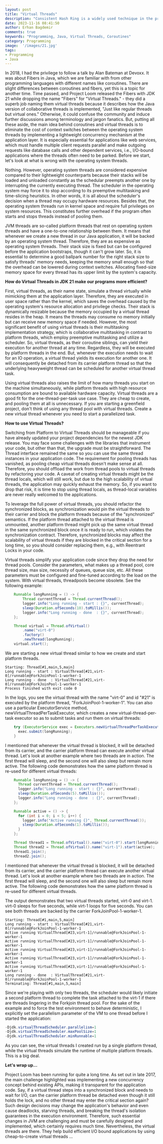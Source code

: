 ```yaml
---
layout: post
title: "Virtual Threads"
description: "Consistent Hash Ring is a widely used technique in the process of distributing and load balancing data or operational workload across multiple system components with high fault tolerance."
date: 2023-11-16 08:41:50
author: Erhan Bagdemir
comments: true
keywords: "Programming, Java, Virtual Threads, Coroutines"
category: Programming
image:  '/images/21.jpg'
tags:
- Programming
- Java
---
```


In 2018, I had the privilege to follow a talk by Alan Bateman at Devoxx. It was about Fibers in Java, which we are familiar with from other programming languages with different names like coroutines. There are slight differences between coroutines and fibers, yet this is a topic for another time. Time passed, and Project Loom released the Fibers with JDK 21 while dropping the name "Fibers" for "Virtual Threads." -  they did a superb job naming them virtual threads because it describes how the Java version of collaborative threads is implemented, "Just like regular threads but virtual ones." Otherwise, it could confuse the community and induce further discussions among terminology and jargon fanatics. But, putting all these aside, the main idea behind coroutines and virtual threads is to eliminate the cost of context switches between the operating system threads by implementing a lightweight concurrency mechanism at the application layer. It is especially essential for applications like web services, which must handle multiple client requests parallel and make outgoing requests like database calls and other dependent services, i.e., I/O-bound applications where the threads often need to be parked. Before we start, let's look at what is wrong with the operating system threads.

Nothing. However, operating system threads are considered expensive compared to their lightweight counterparts because their stacks will be loaded and unloaded constantly as the schedular preempts another one by interrupting the currently executing thread. The scheduler in the operating system may force it to stop according to its preemptive multitasking and time-slicing heuristics. In other words, it is all about the scheduler's decision when a thread may occupy hardware resources. Besides that, the operating system threads run in kernel space and require full privileges on system resources. This constitutes further overhead if the program often starts and stops threads instead of pooling them. 

JVM threads are so-called platform threads that rest on operating system threads and have a one-to-one relationship between them. It means that whenever we create a new thread in our Java application, it will be backed by an operating system thread. Therefore, they are as expensive as operating system threads. Their stack size is fixed but can be configured before the application bootstraps, though it can't grow later. So, it is essential to determine a good ballpark number for the right stack size to satisfy threads' memory needs, keeping the memory small enough so that the overhead can be lowered during context switches. Allocating fixed-size memory space for every thread has its upper limit by the system's capacity. 

**How do Virtual Threads in JDK 21 make our programs more efficient?**

First, virtual threads, as their name state, simulate a thread virtually while mimicking them at the application layer. Therefore, they are executed in user space rather than the kernel, which saves the overhead caused by the operating system's resource allocation and privilege checks. Their stack is dynamically resizable because the memory occupied by a virtual thread resides in the heap. It means the threads may consume no memory initially but can receive new memory space if needed. However, the most significant benefit of using virtual threads is their multitasking implementation strategy, which is collaborative multitasking in contrast to platform threads, which employ preemptive multitasking and utilize a scheduler. So, virtual threads, as their coroutine siblings, can yield their execution for another thread at any time. Regardless, they will be executed by platform threads in the end. But, whenever the execution needs to wait for an IO operation, a virtual thread yields its execution for another one. It will consequently be detached from its carrier platform thread so that the underlying heavyweight thread can be scheduled for another virtual thread task. 

Using virtual threads also raises the limit of how many threads you start on the machine simultaneously, while platform threads with high resource consumption are bound to available hardware capacity. Virtual threads are a good fit for the one-thread-per-task use case. They are cheap to create, and pooling them at all is unnecessary.  If you are starting a greenfield project, don't think of using any thread pool with virtual threads. Create a new virtual thread whenever you need to start a parallelized task. 

**How to use Virtual Threads?**

Switching from Platform to Virtual Threads should be manageable if you have already updated your project dependencies for the newest JDK release. You may face some challenges with the libraries that instrument your code, but other than that, the upgrade must be straightforward. The Thread interface remained the same so you can use the same thread instances in your application code. The requirement for pooling threads has vanished, as pooling cheap virtual threads doesn't make sense at all. Therefore, you should offload the work from thread pools to virtual threads by refactoring your code. A caveat of creating virtual threads might be the thread locals, which will still work, but due to the high scalability of virtual threads, the application may quickly exhaust the memory. So, if you want to drop that risk, it is time to stop using thread locals, as thread-local variables are never really welcomed to the applications. 

To leverage the full power of virtual threads, you should refactor the synchronized blocks, as synchronization would pin the virtual threads to their carrier and block the platform threads because of the "synchronized" semantics. If the platform thread attached to the virtual thread is unmounted, another platform thread might pick up the same virtual thread in the same synchronized block once it is ready to run, which violates the synchronization contract. Therefore, synchronized blocks may affect the scalability of virtual threads if they are blocked in the critical section for a long time, so you should consider replacing them, e.g., with Reentrant Locks in your code. 

Virtual threads simplify your application code since they drop the need for thread pools. Consider the parameters, what makes up a thread pool, core thread size, max size, necessity of queues, queue size, etc. All these parameters must be configured and fine-tuned according to the load on the system. With virtual threads, threadpools become obsolete. See the following example:

```java
    Runnable longRunning = () -> {
        Thread currentThread = Thread.currentThread();
        logger.info("Long running - start : {}", currentThread);
        sleep(Duration.ofSeconds(10).toMillis());
        logger.info("Long running - done  : {}", currentThread);
    };

    Thread virtual = Thread.ofVirtual()
        .name("virt-0")
        .factory()
        .newThread(longRunning);
    virtual.start();

```

We are starting a new virtual thread similar to how we create and start platform threads. 

```
Starting: Thread[#1,main,5,main]
Long running - start : VirtualThread[#21,virt-0]/runnable@ForkJoinPool-1-worker-1
Long running - done  : VirtualThread[#21,virt-0]/runnable@ForkJoinPool-1-worker-1
Process finished with exit code 0
```

In the logs, you see the virtual thread with the name "virt-0" and id "#21" is executed by the platform thread, "ForkJoinPool-1-worker-1". You can also use a particular ExecutorService method, newVirtualThreadPerTaskExecutor, which creates a new virtual-thread-per-task executor so as to submit tasks and run them on virtual threads:

```java
    try (ExecutorService exec = Executors.newVirtualThreadPerTaskExecutor()) {
      exec.submit(longRunning);
    }
```

I mentioned that whenever the virtual thread is blocked, it will be detached from its carrier, and the carrier platform thread can execute another virtual thread. Let's look at another example where two threads are in action. The first thread will sleep, and the second one will also sleep but remain more active. The following code demonstrates how the same platform thread is re-used for different virtual threads:

```java
    Runnable longRunning = () -> {
      Thread currentThread = Thread.currentThread();
      logger.info("Long running - start : {}", currentThread);
      sleep(Duration.ofSeconds(5).toMillis());
      logger.info("Long running - done  : {}", currentThread);
    };

    Runnable active = () -> {
      for (int i = 0; i < 5; i++) {
        logger.info("Active running {}", Thread.currentThread());
        sleep(Duration.ofSeconds(1).toMillis());
      }
    };

    Thread thread1 = Thread.ofVirtual().name("virt-0").start(longRunning);
    Thread thread2 = Thread.ofVirtual().name("virt-1").start(active);
    thread1.join();
    thread2.join();
```

I mentioned that whenever the virtual thread is blocked, it will be detached from its carrier, and the carrier platform thread can execute another virtual thread. Let's look at another example where two threads are in action. The first thread will sleep, and the second one will also sleep but remain more active. The following code demonstrates how the same platform thread is re-used for different virtual threads.

The output demonstrates that two virtual threads started, virt-0 and virt-1. virt-0 sleeps for five seconds, while virt-1 loops for five seconds. You can see both threads are backed by the carrier ForkJoinPool-1-worker-1.

```
Starting: Thread[#1,main,5,main]
Long running - start : VirtualThread[#21,virt-0]/runnable@ForkJoinPool-1-worker-1
Active running VirtualThread[#23,virt-1]/runnable@ForkJoinPool-1-worker-1
Active running VirtualThread[#23,virt-1]/runnable@ForkJoinPool-1-worker-1
Active running VirtualThread[#23,virt-1]/runnable@ForkJoinPool-1-worker-1
Active running VirtualThread[#23,virt-1]/runnable@ForkJoinPool-1-worker-1
Active running VirtualThread[#23,virt-1]/runnable@ForkJoinPool-1-worker-1
Long running - done  : VirtualThread[#21,virt-0]/runnable@ForkJoinPool-1-worker-1
Terminating: Thread[#1,main,5,main]
```

Since we're playing with only two threads, the scheduler would likely initiate a second platform thread to complete the task attached to the virt-1 if there are threads lingering in the Forkjoin thread pool. For the sake of the example and to force the test environment to behave deterministic, I explicitly set the parallelism parameter of the VM to one thread before I started the application: 

```java
-Djdk.virtualThreadScheduler.parallelism=1
-Djdk.virtualThreadScheduler.maxPoolSize=1
-Djdk.virtualThreadScheduler.minRunnable=1
```

As you can see, the virtual threads I created run by a single platform thread, while the virtual threads simulate the runtime of multiple platform threads. This is a big deal.

**Let's wrap up...**

Project Loom has been running for quite a long time. As set out in late 2017, the main challenge highlighted was implementing a new concurrency concept behind existing APIs, making it transparent for the application code. Say, if a virtual thread steps into a synchronized block and needs to wait for I/O, can the carrier platform thread be detached even though it still holds the lock, and no other thread may enter the critical section again? Such design decisions may change the application's behavior and even cause deadlocks, starving threads, and breaking the thread's isolation guarantees in the execution environment. Therefore, such essential changes in JVM are challenging and must be carefully designed and implemented, which certainly requires much time. Nevertheless, the virtual threads are there. They help build efficient I/O bound applications by using cheap-to-create virtual threads ...
